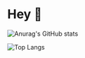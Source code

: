 # Hey 👋

![Anurag's GitHub stats](https://github-readme-stats.vercel.app/api?username=AfonsoCalinas&count_private=true&show_icons=true&theme=great-gatsby)


![Top Langs](https://github-readme-stats.vercel.app/api/top-langs/?username=AfonsoCalinas&layout=compact)
